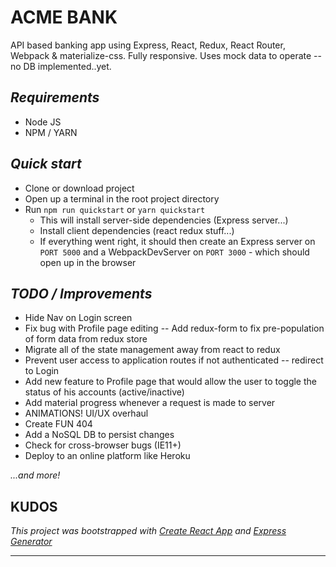 # **ACME BANK** 
API based banking app using Express, React, Redux, React Router, Webpack & materialize-css.
Fully responsive. Uses mock data to operate -- no DB implemented..yet.

## _Requirements_
- Node JS
- NPM / YARN

## _Quick start_
- Clone or download project
- Open up a terminal in the root project directory
- Run `npm run quickstart` or `yarn quickstart`
   - This will install server-side dependencies (Express server...)
   - Install client dependencies (react redux stuff...)
   - If everything went right, it should then create an Express server on `PORT 5000` and a WebpackDevServer on `PORT 3000` - which should open up in the browser

## _TODO / Improvements_
- Hide Nav on Login screen
- Fix bug with Profile page editing -- Add redux-form to fix pre-population of form data from redux store
- Migrate all of the state management away from react to redux
- Prevent user access to application routes if not authenticated -- redirect to Login
- Add new feature to Profile page that would allow the user to toggle the status of his accounts (active/inactive)
- Add material progress whenever a request is made to server
- ANIMATIONS! UI/UX overhaul
- Create FUN 404
- Add a NoSQL DB to persist changes
- Check for cross-browser bugs (IE11+)
- Deploy to an online platform like Heroku

_...and more!_


 KUDOS
--------------------------------------------------------------------
_This project was bootstrapped with [Create React App](https://github.com/facebookincubator/create-react-app) and [Express Generator](https://github.com/expressjs/generator)_

---------------------------------------------------------------------
